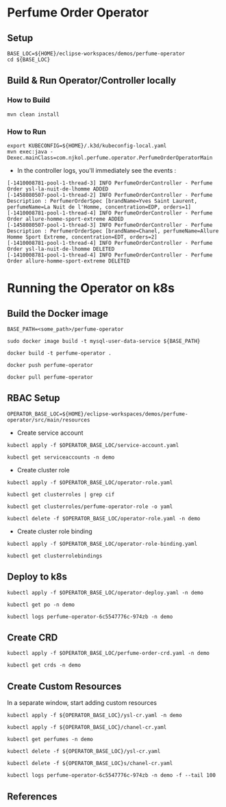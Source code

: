 # Perfume Order Operator

## Setup

```shell
BASE_LOC=${HOME}/eclipse-workspaces/demos/perfume-operator
cd ${BASE_LOC}
```

## Build & Run Operator/Controller locally

### How to Build

```shell
mvn clean install
```

### How to Run

```shell
export KUBECONFIG=${HOME}/.k3d/kubeconfig-local.yaml
mvn exec:java -Dexec.mainClass=com.njkol.perfume.operator.PerfumeOrderOperatorMain
```


* In the controller logs, you'll immediately see the events :

```shell
[-1410008781-pool-1-thread-3] INFO PerfumeOrderController - Perfume Order ysl-la-nuit-de-lhomme ADDED
[-1458080507-pool-1-thread-2] INFO PerfumeOrderController - Perfume Description : PerfumerOrderSpec [brandName=Yves Saint Laurent, perfumeName=La Nuit de l'Homme, concentration=EDP, orders=1]
[-1410008781-pool-1-thread-4] INFO PerfumeOrderController - Perfume Order allure-homme-sport-extreme ADDED
[-1458080507-pool-1-thread-3] INFO PerfumeOrderController - Perfume Description : PerfumerOrderSpec [brandName=Chanel, perfumeName=Allure Homme Sport Extreme, concentration=EDT, orders=2]
[-1410008781-pool-1-thread-4] INFO PerfumeOrderController - Perfume Order ysl-la-nuit-de-lhomme DELETED
[-1410008781-pool-1-thread-4] INFO PerfumeOrderController - Perfume Order allure-homme-sport-extreme DELETED
```


# Running the Operator on k8s

## Build the Docker image

```shell
BASE_PATH=<some_path>/perfume-operator

sudo docker image build -t mysql-user-data-service ${BASE_PATH}

docker build -t perfume-operator .

docker push perfume-operator

docker pull perfume-operator
```

## RBAC Setup

```shell
OPERATOR_BASE_LOC=${HOME}/eclipse-workspaces/demos/perfume-operator/src/main/resources
```

* Create service account

```shell
kubectl apply -f $OPERATOR_BASE_LOC/service-account.yaml

kubectl get serviceaccounts -n demo
```

* Create cluster role

```shell
kubectl apply -f $OPERATOR_BASE_LOC/operator-role.yaml

kubectl get clusterroles | grep cif

kubectl get clusterroles/perfume-operator-role -o yaml

kubectl delete -f $OPERATOR_BASE_LOC/operator-role.yaml -n demo
```

* Create cluster role binding

```shell
kubectl apply -f $OPERATOR_BASE_LOC/operator-role-binding.yaml

kubectl get clusterrolebindings
```

## Deploy to k8s

```shell
kubectl apply -f $OPERATOR_BASE_LOC/operator-deploy.yaml -n demo

kubectl get po -n demo

kubectl logs perfume-operator-6c5547776c-974zb -n demo
```

## Create CRD


```shell 
kubectl apply -f $OPERATOR_BASE_LOC/perfume-order-crd.yaml -n demo

kubectl get crds -n demo
```

## Create Custom Resources

In a separate window, start adding custom resources

```shell
kubectl apply -f ${OPERATOR_BASE_LOC}/ysl-cr.yaml -n demo

kubectl apply -f ${OPERATOR_BASE_LOC}/chanel-cr.yaml
```


```shell
kubectl get perfumes -n demo

kubectl delete -f ${OPERATOR_BASE_LOC}/ysl-cr.yaml

kubectl delete -f ${OPERATOR_BASE_LOC}s/chanel-cr.yaml
```

```shell
kubectl logs perfume-operator-6c5547776c-974zb -n demo -f --tail 100
```

## References
